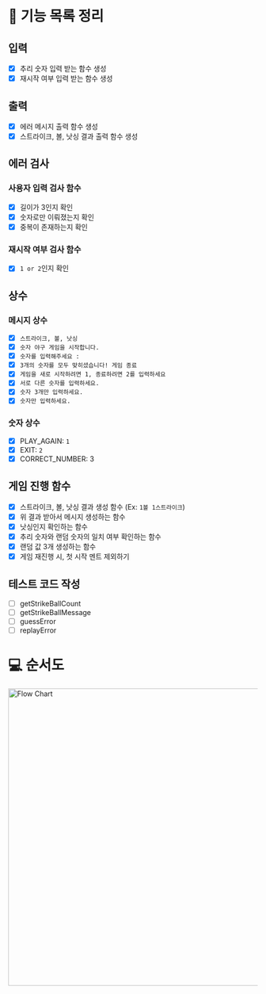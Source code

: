 # 🚀 기능 목록 정리

## 입력

- [x] 추리 숫자 입력 받는 함수 생성
- [x] 재시작 여부 입력 받는 함수 생성

## 출력

- [x] 에러 메시지 출력 함수 생성
- [x] 스트라이크, 볼, 낫싱 결과 출력 함수 생성

## 에러 검사

### 사용자 입력 검사 함수

- [x] 길이가 3인지 확인
- [x] 숫자로만 이뤄졌는지 확인
- [x] 중복이 존재하는지 확인

### 재시작 여부 검사 함수

- [x] `1 or 2`인지 확인

## 상수

### 메시지 상수

- [x] `스트라이크, 볼, 낫싱`
- [x] `숫자 야구 게임을 시작합니다.`
- [x] `숫자를 입력해주세요 :`
- [x] `3개의 숫자를 모두 맞히셨습니다! 게임 종료`
- [x] `게임을 새로 시작하려면 1, 종료하려면 2를 입력하세요`
- [x] `서로 다른 숫자를 입력하세요.`
- [x] `숫자 3개만 입력하세요.`
- [x] `숫자만 입력하세요.`

### 숫자 상수

- [x] PLAY_AGAIN: `1`
- [x] EXIT: `2`
- [x] CORRECT_NUMBER: 3

## 게임 진행 함수

- [x] 스트라이크, 볼, 낫싱 결과 생성 함수 (Ex: `1볼 1스트라이크`)
- [x] 위 결과 받아서 메시지 생성하는 함수
- [x] 낫싱인지 확인하는 함수
- [x] 추리 숫자와 랜덤 숫자의 일치 여부 확인하는 함수
- [x] 랜덤 값 3개 생성하는 함수
- [x] 게임 재진행 시, 첫 시작 멘트 제외하기

## 테스트 코드 작성

- [ ] getStrikeBallCount
- [ ] getStrikeBallMessage
- [ ] guessError
- [ ] replayError

# 💻 순서도

<img width="600" alt="Flow Chart" src="https://user-images.githubusercontent.com/86355699/200002856-888cf83d-d12d-44de-9103-0198a6b7c75d.png">
